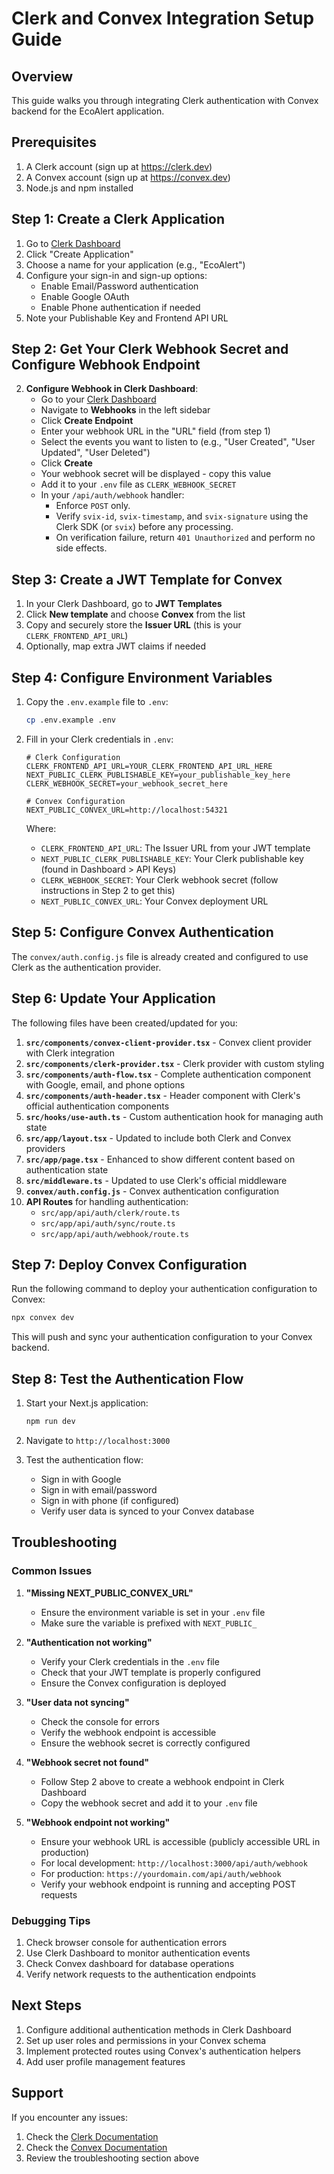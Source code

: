 # Clerk and Convex Integration Setup Guide

## Overview

This guide walks you through integrating Clerk authentication with Convex backend for the EcoAlert application.

## Prerequisites

1. A Clerk account (sign up at https://clerk.dev)
2. A Convex account (sign up at https://convex.dev)
3. Node.js and npm installed

## Step 1: Create a Clerk Application

1. Go to [Clerk Dashboard](https://dashboard.clerk.dev)
2. Click "Create Application"
3. Choose a name for your application (e.g., "EcoAlert")
4. Configure your sign-in and sign-up options:
   - Enable Email/Password authentication
   - Enable Google OAuth
   - Enable Phone authentication if needed
5. Note your Publishable Key and Frontend API URL

## Step 2: Get Your Clerk Webhook Secret and Configure Webhook Endpoint

2. **Configure Webhook in Clerk Dashboard**:
   - Go to your [Clerk Dashboard](https://dashboard.clerk.dev)
   - Navigate to **Webhooks** in the left sidebar
   - Click **Create Endpoint**
   - Enter your webhook URL in the "URL" field (from step 1)
   - Select the events you want to listen to (e.g., "User Created", "User Updated", "User Deleted")
   - Click **Create**
   - Your webhook secret will be displayed - copy this value
   - Add it to your `.env` file as `CLERK_WEBHOOK_SECRET`
   - In your `/api/auth/webhook` handler:
     - Enforce `POST` only.
     - Verify `svix-id`, `svix-timestamp`, and `svix-signature` using the Clerk SDK (or `svix`) before any processing.
     - On verification failure, return `401 Unauthorized` and perform no side effects.

## Step 3: Create a JWT Template for Convex
1. In your Clerk Dashboard, go to **JWT Templates**
2. Click **New template** and choose **Convex** from the list
3. Copy and securely store the **Issuer URL** (this is your `CLERK_FRONTEND_API_URL`)
4. Optionally, map extra JWT claims if needed

## Step 4: Configure Environment Variables

1. Copy the `.env.example` file to `.env`:
   ```bash
   cp .env.example .env
   ```

2. Fill in your Clerk credentials in `.env`:
   ```env
   # Clerk Configuration
   CLERK_FRONTEND_API_URL=YOUR_CLERK_FRONTEND_API_URL_HERE
   NEXT_PUBLIC_CLERK_PUBLISHABLE_KEY=your_publishable_key_here
   CLERK_WEBHOOK_SECRET=your_webhook_secret_here
   
   # Convex Configuration
   NEXT_PUBLIC_CONVEX_URL=http://localhost:54321
   ```

   Where:
   - `CLERK_FRONTEND_API_URL`: The Issuer URL from your JWT template
   - `NEXT_PUBLIC_CLERK_PUBLISHABLE_KEY`: Your Clerk publishable key (found in Dashboard > API Keys)
   - `CLERK_WEBHOOK_SECRET`: Your Clerk webhook secret (follow instructions in Step 2 to get this)
   - `NEXT_PUBLIC_CONVEX_URL`: Your Convex deployment URL

## Step 5: Configure Convex Authentication

The `convex/auth.config.js` file is already created and configured to use Clerk as the authentication provider.

## Step 6: Update Your Application

The following files have been created/updated for you:

1. **`src/components/convex-client-provider.tsx`** - Convex client provider with Clerk integration
2. **`src/components/clerk-provider.tsx`** - Clerk provider with custom styling
3. **`src/components/auth-flow.tsx`** - Complete authentication component with Google, email, and phone options
4. **`src/components/auth-header.tsx`** - Header component with Clerk's official authentication components
5. **`src/hooks/use-auth.ts`** - Custom authentication hook for managing auth state
6. **`src/app/layout.tsx`** - Updated to include both Clerk and Convex providers
7. **`src/app/page.tsx`** - Enhanced to show different content based on authentication state
8. **`src/middleware.ts`** - Updated to use Clerk's official middleware
9. **`convex/auth.config.js`** - Convex authentication configuration
10. **API Routes** for handling authentication:
    - `src/app/api/auth/clerk/route.ts`
    - `src/app/api/auth/sync/route.ts`
    - `src/app/api/auth/webhook/route.ts`

## Step 7: Deploy Convex Configuration

Run the following command to deploy your authentication configuration to Convex:

```bash
npx convex dev
```

This will push and sync your authentication configuration to your Convex backend.

## Step 8: Test the Authentication Flow

1. Start your Next.js application:
   ```bash
   npm run dev
   ```

2. Navigate to `http://localhost:3000`
3. Test the authentication flow:
   - Sign in with Google
   - Sign in with email/password
   - Sign in with phone (if configured)
   - Verify user data is synced to your Convex database

## Troubleshooting

### Common Issues

1. **"Missing NEXT_PUBLIC_CONVEX_URL"**
   - Ensure the environment variable is set in your `.env` file
   - Make sure the variable is prefixed with `NEXT_PUBLIC_`

2. **"Authentication not working"**
   - Verify your Clerk credentials in the `.env` file
   - Check that your JWT template is properly configured
   - Ensure the Convex configuration is deployed

3. **"User data not syncing"**
   - Check the console for errors
   - Verify the webhook endpoint is accessible
   - Ensure the webhook secret is correctly configured

4. **"Webhook secret not found"**
   - Follow Step 2 above to create a webhook endpoint in Clerk Dashboard
   - Copy the webhook secret and add it to your `.env` file

5. **"Webhook endpoint not working"**
   - Ensure your webhook URL is accessible (publicly accessible URL in production)
   - For local development: `http://localhost:3000/api/auth/webhook`
   - For production: `https://yourdomain.com/api/auth/webhook`
   - Verify your webhook endpoint is running and accepting POST requests

### Debugging Tips

1. Check browser console for authentication errors
2. Use Clerk Dashboard to monitor authentication events
3. Check Convex dashboard for database operations
4. Verify network requests to the authentication endpoints

## Next Steps

1. Configure additional authentication methods in Clerk Dashboard
2. Set up user roles and permissions in your Convex schema
3. Implement protected routes using Convex's authentication helpers
4. Add user profile management features

## Support

If you encounter any issues:
1. Check the [Clerk Documentation](https://clerk.dev/docs)
2. Check the [Convex Documentation](https://docs.convex.dev)
3. Review the troubleshooting section above